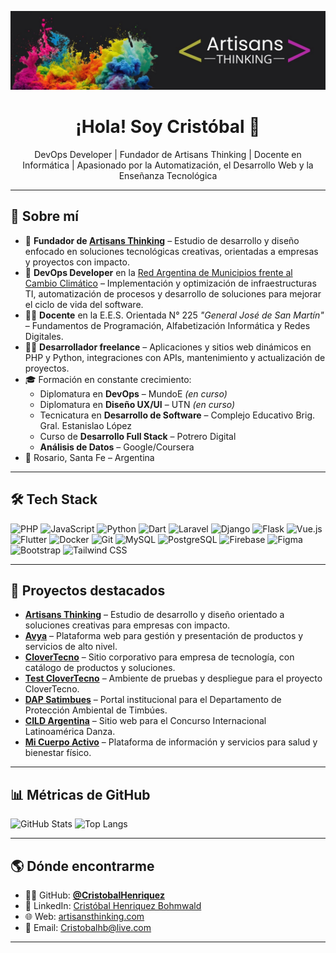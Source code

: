 <!-- Banner -->
<p align="center">
  <img src="https://raw.githubusercontent.com/CristobalHenriquez/CristobalHenriquez/main/assets/banner.jpg" alt="Cristóbal Henriquez Bohmwald — Developer, Educator & Founder" />
</p>

<h1 align="center">¡Hola! Soy Cristóbal 👋</h1>

<p align="center">
  DevOps Developer | Fundador de Artisans Thinking | Docente en Informática | Apasionado por la Automatización, el Desarrollo Web y la Enseñanza Tecnológica
</p>

---

## 📌 Sobre mí
- 🚀 **Fundador de [Artisans Thinking](http://artisansthinking.com)** – Estudio de desarrollo y diseño enfocado en soluciones tecnológicas creativas, orientadas a empresas y proyectos con impacto.
- 💼 **DevOps Developer** en la [Red Argentina de Municipios frente al Cambio Climático](https://ramcc.net) – Implementación y optimización de infraestructuras TI, automatización de procesos y desarrollo de soluciones para mejorar el ciclo de vida del software.
- 👨‍🏫 **Docente** en la E.E.S. Orientada N° 225 *"General José de San Martín"* – Fundamentos de Programación, Alfabetización Informática y Redes Digitales.
- 🧑‍💻 **Desarrollador freelance** – Aplicaciones y sitios web dinámicos en PHP y Python, integraciones con APIs, mantenimiento y actualización de proyectos.
- 🎓 Formación en constante crecimiento:  
  - Diplomatura en **DevOps** – MundoE *(en curso)*  
  - Diplomatura en **Diseño UX/UI** – UTN *(en curso)*  
  - Tecnicatura en **Desarrollo de Software** – Complejo Educativo Brig. Gral. Estanislao López  
  - Curso de **Desarrollo Full Stack** – Potrero Digital  
  - **Análisis de Datos** – Google/Coursera
- 📍 Rosario, Santa Fe – Argentina  

---

## 🛠️ Tech Stack
<p>
  <img alt="PHP" src="https://img.shields.io/badge/PHP-777BB4?logo=php&logoColor=white" />
  <img alt="JavaScript" src="https://img.shields.io/badge/JavaScript-F7DF1E?logo=javascript&logoColor=black" />
  <img alt="Python" src="https://img.shields.io/badge/Python-3776AB?logo=python&logoColor=white" />
  <img alt="Dart" src="https://img.shields.io/badge/Dart-0175C2?logo=dart&logoColor=white" />
  <img alt="Laravel" src="https://img.shields.io/badge/Laravel-FF2D20?logo=laravel&logoColor=white" />
  <img alt="Django" src="https://img.shields.io/badge/Django-092E20?logo=django&logoColor=white" />
  <img alt="Flask" src="https://img.shields.io/badge/Flask-000000?logo=flask&logoColor=white" />
  <img alt="Vue.js" src="https://img.shields.io/badge/Vue.js-4FC08D?logo=vuedotjs&logoColor=white" />
  <img alt="Flutter" src="https://img.shields.io/badge/Flutter-02569B?logo=flutter&logoColor=white" />
  <img alt="Docker" src="https://img.shields.io/badge/Docker-2496ED?logo=docker&logoColor=white" />
  <img alt="Git" src="https://img.shields.io/badge/Git-F05032?logo=git&logoColor=white" />
  <img alt="MySQL" src="https://img.shields.io/badge/MySQL-4479A1?logo=mysql&logoColor=white" />
  <img alt="PostgreSQL" src="https://img.shields.io/badge/PostgreSQL-4169E1?logo=postgresql&logoColor=white" />
  <img alt="Firebase" src="https://img.shields.io/badge/Firebase-FFCA28?logo=firebase&logoColor=black" />
  <img alt="Figma" src="https://img.shields.io/badge/Figma-F24E1E?logo=figma&logoColor=white" />
  <img alt="Bootstrap" src="https://img.shields.io/badge/Bootstrap-7952B3?logo=bootstrap&logoColor=white" />
  <img alt="Tailwind CSS" src="https://img.shields.io/badge/Tailwind_CSS-38B2AC?logo=tailwind-css&logoColor=white" />
</p>

---

## 🚀 Proyectos destacados
- **[Artisans Thinking](http://artisansthinking.com)** – Estudio de desarrollo y diseño orientado a soluciones creativas para empresas con impacto.
- **[Avya](https://avya.es)** – Plataforma web para gestión y presentación de productos y servicios de alto nivel.
- **[CloverTecno](https://clovertecno.com)** – Sitio corporativo para empresa de tecnología, con catálogo de productos y soluciones.
- **[Test CloverTecno](https://test.clovertecno.com)** – Ambiente de pruebas y despliegue para el proyecto CloverTecno.
- **[DAP Satimbues](https://dapsatimbues.com)** – Portal institucional para el Departamento de Protección Ambiental de Timbúes.
- **[CILD Argentina](https://cildargentina.com)** – Sitio web para el Concurso Internacional Latinoamérica Danza.
- **[Mi Cuerpo Activo](https://micuerpoactivo.com)** – Plataforma de información y servicios para salud y bienestar físico.

---

## 📊 Métricas de GitHub
<p>
  <img alt="GitHub Stats" src="https://github-readme-stats.vercel.app/api?username=CristobalHenriquez&show_icons=true&theme=radical" />
  <img alt="Top Langs" src="https://github-readme-stats.vercel.app/api/top-langs/?username=CristobalHenriquez&layout=compact&theme=radical" />
</p>

---

## 🌎 Dónde encontrarme
- 🧑‍💻 GitHub: **[@CristobalHenriquez](https://github.com/CristobalHenriquez)**
- 🔗 LinkedIn: [Cristóbal Henriquez Bohmwald](https://www.linkedin.com/in/cristobalhenriquezbohmwald/)
- 🌐 Web: [artisansthinking.com](http://artisansthinking.com)
- 📧 Email: [Cristobalhb@live.com](mailto:Cristobalhb@live.com)

---
